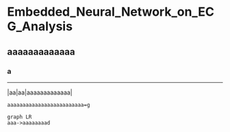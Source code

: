 # Embedded_Neural_Network_on_ECG_Analysis
## aaaaaaaaaaaaa
### a
---
|aa|aa|aaaaaaaaaaaaa|
```matlaba
aaaaaaaaaaaaaaaaaaaaaaaaa=g
```

```mermaid
graph LR
aaa->aaaaaaaad
```
